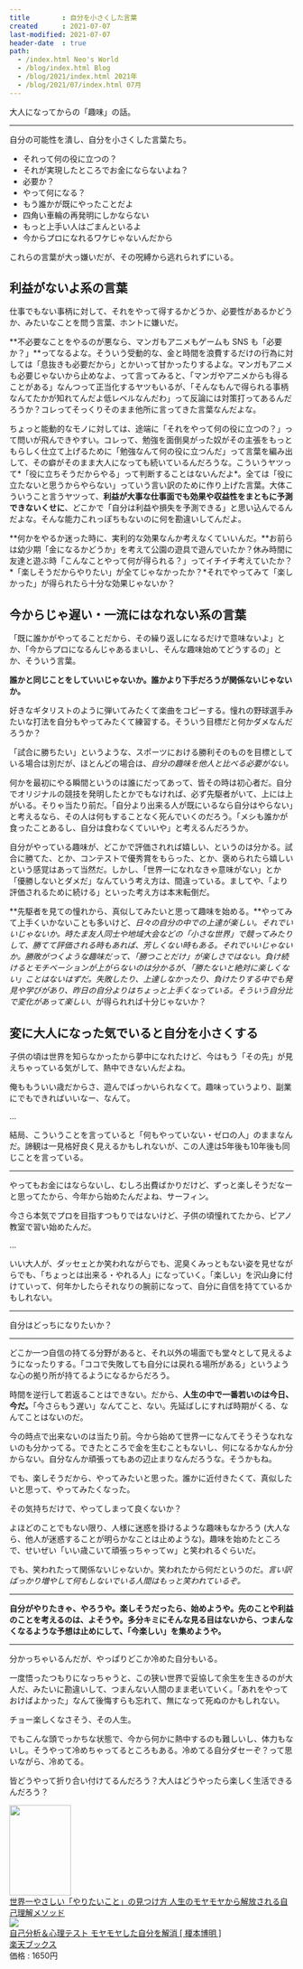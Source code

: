 ```yaml
---
title        : 自分を小さくした言葉
created      : 2021-07-07
last-modified: 2021-07-07
header-date  : true
path:
  - /index.html Neo's World
  - /blog/index.html Blog
  - /blog/2021/index.html 2021年
  - /blog/2021/07/index.html 07月
---
```


大人になってからの「趣味」の話。

---

自分の可能性を潰し、自分を小さくした言葉たち。

- それって何の役に立つの？
- それが実現したところでお金にならないよね？
- 必要か？
- やって何になる？
- もう誰かが既にやったことだよ
- 四角い車輪の再発明にしかならない
- もっと上手い人はごまんといるよ
- 今からプロになれるワケじゃないんだから

これらの言葉が大っ嫌いだが、その呪縛から逃れられずにいる。

## 利益がないよ系の言葉

仕事でもない事柄に対して、それをやって得するかどうか、必要性があるかどうか、みたいなことを問う言葉、ホントに嫌いだ。

**不必要なことをやるのが悪なら、マンガもアニメもゲームも SNS も「必要か？」**ってなるよな。そういう受動的な、金と時間を浪費するだけの行為に対しては「息抜きも必要だから」とかいって甘かったりするよな。マンガもアニメも必要じゃないから止めなよ、って言ってみると、「マンガやアニメからも得ることがある」なんつって正当化するヤツもいるが、「そんなもんで得られる事柄なんてたかが知れてんだよ低レベルなんだわ」って反論には対策打ってあるんだろうか？コレってそっくりそのまま他所に言ってきた言葉なんだよな。

ちょっと能動的なモノに対しては、途端に「それをやって何の役に立つの？」って問いが飛んできやすい。コレって、勉強を面倒臭がった奴がその主張をもっともらしく仕立て上げるために「勉強なんて何の役に立つんだ」って言葉を編み出して、その癖がそのまま大人になっても続いているんだろうな。こういうヤツって*「役に立ちそうだからやる」って判断することはないんだよ*。全ては「役に立たないと思うからやらない」っていう言い訳のために作り上げた言葉。大体こういうこと言うヤツって、**利益が大事な仕事面でも効果や収益性をまともに予測できないくせに**、どこかで「自分は利益や損失を予測できる」と思い込んでるんだよな。そんな能力これっぽちもないのに何を勘違いしてんだよ。

**何かをやるか迷った時に、実利的な効果なんか考えなくていいんだ。**お前らは幼少期「金になるかどうか」を考えて公園の遊具で遊んでいたか？休み時間に友達と遊ぶ時「こんなことやって何が得られる？」ってイチイチ考えていたか？*「楽しそうだからやりたい」が全てじゃなかったか？*それでやってみて「楽しかった」が得られたら十分な効果じゃないか？

## 今からじゃ遅い・一流にはなれない系の言葉

「既に誰かがやってることだから、その繰り返しになるだけで意味ないよ」とか、「今からプロになるんじゃあるまいし、そんな趣味始めてどうするの」とか、そういう言葉。

**誰かと同じことをしていいじゃないか。誰かより下手だろうが関係ないじゃないか。**

好きなギタリストのように弾いてみたくて楽曲をコピーする。憧れの野球選手みたいな打法を自分もやってみたくて練習する。そういう目標だと何かダメなんだろうか？

「試合に勝ちたい」というような、スポーツにおける勝利そのものを目標としている場合は別だが、ほとんどの場合は、*自分の趣味を他人と比べる必要がない。*

何かを最初にやる瞬間というのは誰にだってあって、皆その時は初心者だ。自分でオリジナルの競技を発明したとかでもなければ、必ず先駆者がいて、上には上がいる。そりゃ当たり前だ。「自分より出来る人が既にいるなら自分はやらない」と考えるなら、その人は何もすることなく死んでいくのだろう。「メシも誰かが食ったことあるし、自分は食わなくていいや」と考えるんだろうか。

自分がやっている趣味が、どこかで評価されれば嬉しい、というのは分かる。試合に勝てた、とか、コンテストで優秀賞をもらった、とか、褒められたら嬉しいという感覚はあって当然だ。しかし、「世界一になれなきゃ意味がない」とか「優勝しないとダメだ」なんていう考え方は、間違っている。ましてや、「より評価されるために続ける」といった考え方は本末転倒だ。

**先駆者を見ての憧れから、真似してみたいと思って趣味を始める。**やってみて上手くいかないことも多いけど、*日々の自分の中での上達が楽しい。*それでいいじゃないか。時たま友人同士や地域大会などの「小さな世界」で競ってみたりして、勝てて評価される時もあれば、芳しくない時もある。それでいいじゃないか。勝敗がつくような趣味だって、「勝つことだけ」が楽しさではない。負け続けるとモチベーションが上がらないのは分かるが、「勝たないと絶対に楽しくない」ことはないはずだ。失敗したり、上達しなかったり、負けたりする中でも発見や学びがあり、昨日の自分よりはちょっと上手くなっている。そういう*自分比で変化があって楽しい*、が得られれば十分じゃないか？

## 変に大人になった気でいると自分を小さくする

子供の頃は世界を知らなかったから夢中になれたけど、今はもう「その先」が見えちゃっている気がして、熱中できないんだよね。

俺ももういい歳だからさ、遊んでばっかいられなくて。趣味っていうより、副業にでもできればいいなー、なんて。

…

結局、こういうことを言っていると「何もやっていない・ゼロの人」のままなんだ。諦観は一見格好良く見えるかもしれないが、この人達は5年後も10年後も同じことを言っている。

---

やってもお金にはならないし、むしろ出費ばかりだけど、ずっと楽しそうだなーと思ってたから、今年から始めたんだよね、サーフィン。

今さら本気でプロを目指すつもりではないけど、子供の頃憧れてたから、ピアノ教室で習い始めたんだ。

…

いい大人が、ダッセェとか笑われながらでも、泥臭くみっともない姿を見せながらでも、「ちょっとは出来る・やれる人」になっていく。「楽しい」を沢山身に付けていって、何年かしたらそれなりの腕前になって、自分に自信を持てているかもしれない。

---

自分はどっちになりたいか？

---

どこか一つ自信の持てる分野があると、それ以外の場面でも堂々として見えるようになったりする。「ココで失敗しても自分には戻れる場所がある」というような心の拠り所が持てるようになるからだろう。

時間を逆行して若返ることはできない。だから、**人生の中で一番若いのは今日、今だ。**「今さらもう遅い」なんてこと、ない。先延ばしにすれば時期がくる、なんてことはないのだ。

今の時点で出来ないのは当たり前。今から始めて世界一になんてそうそうなれないのも分かってる。できたところで金を生むこともないし、何になるかなんか分からない。自分なんか頑張ってもあの辺止まりなんだろうな。そうかもね。

でも、楽しそうだから、やってみたいと思った。誰かに近付きたくて、真似したいと思って、やってみたくなった。

その気持ちだけで、やってしまって良くないか？

よほどのことでもない限り、人様に迷惑を掛けるような趣味もなかろう (大人なら、他人が迷惑することが明らかなことは止めような)。趣味を始めたところで、せいぜい「いい歳こいて頑張っちゃってｗ」と笑われるぐらいだ。

でも、笑われたって関係ないじゃないか。笑われたから何だというのだ。*言い訳ばっかり増やして何もしないでいる人間はもっと笑われているぞ。*

---

**自分がやりたきゃ、やろうや。楽しそうだったら、始めようや。先のことや利益のことを考えるのは、よそうや。多分キミにそんな見る目はないから、つまんなくなるような予想は止めにして、「今楽しい」を集めようや。**

---

分かっちゃいるんだが、やっぱりどこか冷めた自分もいる。

一度悟ったつもりになっちゃうと、この狭い世界で妥協して余生を生きるのが大人だ、みたいに勘違いして、つまんない人間のまま老いていく。「あれをやっておけばよかった」なんて後悔すらも忘れて、無になって死ぬのかもしれない。

チョー楽しくなさそう、その人生。

でもこんな頭でっかちな状態で、今から何かに熱中するのも難しいし、体力もないし。そうやって冷めちゃってるところもある。冷めてる自分ダセーぞ？って思いながら、冷めてる。

皆どうやって折り合い付けてるんだろう？大人はどうやったら楽しく生活できるんだろう？

<div class="ad-amazon">
  <div class="ad-amazon-image">
    <a href="https://www.amazon.co.jp/dp/4046044357?tag=neos21-22&amp;linkCode=osi&amp;th=1&amp;psc=1">
      <img src="https://m.media-amazon.com/images/I/51UeVtVk9cS._SL160_.jpg" width="109" height="160">
    </a>
  </div>
  <div class="ad-amazon-info">
    <div class="ad-amazon-title">
      <a href="https://www.amazon.co.jp/dp/4046044357?tag=neos21-22&amp;linkCode=osi&amp;th=1&amp;psc=1">世界一やさしい「やりたいこと」の見つけ方 人生のモヤモヤから解放される自己理解メソッド</a>
    </div>
  </div>
</div>

<div class="ad-rakuten">
  <div class="ad-rakuten-image">
    <a href="https://hb.afl.rakuten.co.jp/hgc/g00q0722.waxyc9ff.g00q0722.waxyd017/?pc=https%3A%2F%2Fitem.rakuten.co.jp%2Fbook%2F11428929%2F&amp;m=http%3A%2F%2Fm.rakuten.co.jp%2Fbook%2Fi%2F15630920%2F">
      <img src="https://thumbnail.image.rakuten.co.jp/@0_mall/book/cabinet/6558/9784382056558.jpg?_ex=128x128">
    </a>
  </div>
  <div class="ad-rakuten-info">
    <div class="ad-rakuten-title">
      <a href="https://hb.afl.rakuten.co.jp/hgc/g00q0722.waxyc9ff.g00q0722.waxyd017/?pc=https%3A%2F%2Fitem.rakuten.co.jp%2Fbook%2F11428929%2F&amp;m=http%3A%2F%2Fm.rakuten.co.jp%2Fbook%2Fi%2F15630920%2F">自己分析＆心理テスト モヤモヤした自分を解消 [ 榎本博明 ]</a>
    </div>
    <div class="ad-rakuten-shop">
      <a href="https://hb.afl.rakuten.co.jp/hgc/g00q0722.waxyc9ff.g00q0722.waxyd017/?pc=https%3A%2F%2Fwww.rakuten.co.jp%2Fbook%2F&amp;m=http%3A%2F%2Fm.rakuten.co.jp%2Fbook%2F">楽天ブックス</a>
    </div>
    <div class="ad-rakuten-price">価格 : 1650円</div>
  </div>
</div>
